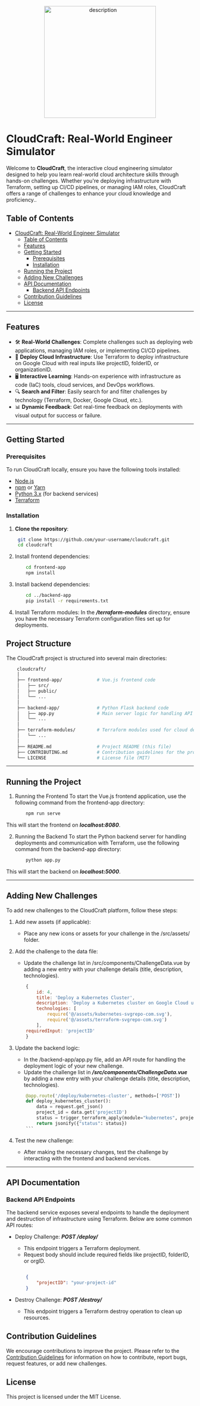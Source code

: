 <p align="center">
<img src="images/craft-logo2.svg" alt="description" width="300" height="300" align="center"><p>

# CloudCraft: Real-World Engineer Simulator

Welcome to **CloudCraft**, the interactive cloud engineering simulator designed to help you learn real-world cloud architecture skills through hands-on challenges. Whether you're deploying infrastructure with Terraform, setting up CI/CD pipelines, or managing IAM roles, CloudCraft offers a range of challenges to enhance your cloud knowledge and proficiency..

## Table of Contents

- [CloudCraft: Real-World Engineer Simulator](#cloudcraft-real-world-engineer-simulator)
  - [Table of Contents](#table-of-contents)
  - [Features](#features)
  - [Getting Started](#getting-started)
    - [Prerequisites](#prerequisites)
    - [Installation](#installation)
  - [Running the Project](#running-the-project)
  - [Adding New Challenges](#adding-new-challenges)
  - [API Documentation](#api-documentation)
    - [Backend API Endpoints](#backend-api-endpoints)
  - [Contribution Guidelines](#contribution-guidelines)
  - [License](#license)

---

## Features

- 🛠 **Real-World Challenges**: Complete challenges such as deploying web applications, managing IAM roles, or implementing CI/CD pipelines.
- 🚀 **Deploy Cloud Infrastructure**: Use Terraform to deploy infrastructure on Google Cloud with real inputs like projectID, folderID, or organizationID.
- 🖥 **Interactive Learning**: Hands-on experience with infrastructure as code (IaC) tools, cloud services, and DevOps workflows.
- 🔍 **Search and Filter**: Easily search for and filter challenges by technology (Terraform, Docker, Google Cloud, etc.).
- 📊 **Dynamic Feedback**: Get real-time feedback on deployments with visual output for success or failure.

---

## Getting Started

### Prerequisites

To run CloudCraft locally, ensure you have the following tools installed:

- [Node.js](https://nodejs.org/en/download/)
- [npm](https://www.npmjs.com/get-npm) or [Yarn](https://yarnpkg.com/getting-started/install)
- [Python 3.x](https://www.python.org/downloads/) (for backend services)
- [Terraform](https://www.terraform.io/downloads.html)

### Installation

1. **Clone the repository**:

   ```bash
    git clone https://github.com/your-username/cloudcraft.git
    cd cloudcraft
    ```
2. Install frontend dependencies:

    ```bash
        cd frontend-app
        npm install
    ```
3. Install backend dependencies:
    ```bash
        cd ../backend-app
        pip install -r requirements.txt
    ```
4. Install Terraform modules:
In the ***/terraform-modules*** directory, ensure you have the necessary Terraform configuration files set up for deployments.

## Project Structure

The CloudCraft project is structured into several main directories:
    
```bash
    cloudcraft/
    │
    ├── frontend-app/             # Vue.js frontend code
    │   ├── src/
    │   ├── public/
    │   └── ...
    │
    ├── backend-app/              # Python Flask backend code
    │   ├── app.py                # Main server logic for handling API requests
    │   └── ...
    │
    ├── terraform-modules/        # Terraform modules used for cloud deployments
    │   └── ...
    │
    ├── README.md                 # Project README (this file)
    ├── CONTRIBUTING.md           # Contribution guidelines for the project
    └── LICENSE                   # License file (MIT)
```

---

## Running the Project

1. Running the Frontend
To start the Vue.js frontend application, use the following command from the frontend-app directory:

    ```bash
        npm run serve
    ```
This will start the frontend on ***localhost:8080***.

2.  Running the Backend
To start the Python backend server for handling deployments and communication with Terraform, use the following command from the backend-app directory:

    ```bash
        python app.py
    ```
This will start the backend on ***localhost:5000***.

---

## Adding New Challenges
To add new challenges to the CloudCraft platform, follow these steps:

1. Add new assets (if applicable):

   * Place any new icons or assets for your challenge in the /src/assets/ folder.
2. Add the challenge to the data file:

    * Update the challenge list in /src/components/ChallengeData.vue by adding a new entry with your challenge details (title, description, technologies).
    ```javascript
        {
            id: 4,
            title: 'Deploy a Kubernetes Cluster',
            description: 'Deploy a Kubernetes cluster on Google Cloud using Terraform.',
            technologies: [
                require('@/assets/kubernetes-svgrepo-com.svg'),
                require('@/assets/terraform-svgrepo-com.svg')
            ],
        requiredInput: 'projectID'
        }
    ```

3. Update the backend logic:

    * In the /backend-app/app.py file, add an API route for handling the deployment logic of your new challenge.
    * Update the challenge list in ***/src/components/ChallengeData.vue*** by adding a new entry with your challenge details (title, description, technologies).

    ```python
        @app.route('/deploy/kubernetes-cluster', methods=['POST'])
        def deploy_kubernetes_cluster():
            data = request.get_json()
            project_id = data.get('projectID')
            status = trigger_terraform_apply(module="kubernetes", project_id=project_id)
            return jsonify({"status": status})
        ```
4. Test the new challenge:

    * After making the necessary changes, test the challenge by interacting with the frontend and backend services.
---

## API Documentation
### Backend API Endpoints
The backend service exposes several endpoints to handle the deployment and destruction of infrastructure using Terraform. Below are some common API routes:

* Deploy Challenge: ***POST /deploy/<challenge-name>***

    * This endpoint triggers a Terraform deployment.
    * Request body should include required fields like projectID, folderID, or orgID.
    ```json

        {
            "projectID": "your-project-id"
        }
    ```

* Destroy Challenge: ***POST /destroy/<challenge-name>***

    * This endpoint triggers a Terraform destroy operation to clean up resources.

## Contribution Guidelines
We encourage contributions to improve the project. Please refer to the [Contribution Guidelines](/contribution.md) for information on how to contribute, report bugs, request features, or add new challenges.

## License
This project is licensed under the MIT License.
